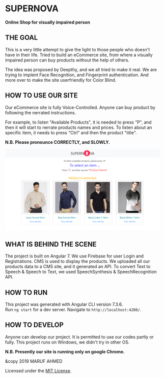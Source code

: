 # SUPERNOVA
**Online Shop for visually impaired person**


## THE GOAL 
This is a very little attempt to give the light to those people who doesn't have in their life. 
Tried to build an eCommerce site, from where a visually impaired person can buy products without 
the help of others.

The idea was proposed by Deepthy, and we all tried to make it real. We are trying to implent Face Recognition, 
and Fingerprint authentication. And more over to make the site userfriendly for Color Blind.

## HOW TO USE OUR SITE
Our eCommerce site is fully Voice-Controlled. 
Anyone can buy product by following the nerrated instructions.

For example, to listen "Available Products", it is needed to press "P", and then
it will start to nerrate products names and prices. 
To listen about an specific item, it needs to press "Ctrl" and then the product "title".

**N.B. Please pronounce CORRECTLY, and SLOWLY.**

![](/screenshot/screen.png)

## WHAT IS BEHIND THE SCENE
The project is built on Angular 7.
We use Firebase for user Login and Registrations.
CMS is used to display the products. We uploaded all our products data to a CMS site, and
it generated an API.
To convert Text to Speech & Speech to Text, we used SpeechSynthesis & SpeechRecognition API.

## HOW TO RUN
This project was generated with Angular CLI version 7.3.6. <br>
Run `ng start` for a dev server. Navigate to `http://localhost:4200/`. 

## HOW TO DEVELOP
Anyone can develop our project. 
It is permitted to use our codes partly or fully.
This project runs on Windows, we didn't try in other OS. 

**N.B. Presently our site is running only on google Chrome.** 

&copy 2019 MARUF AHMED 

Licensed under the [MIT License](LICENSE).